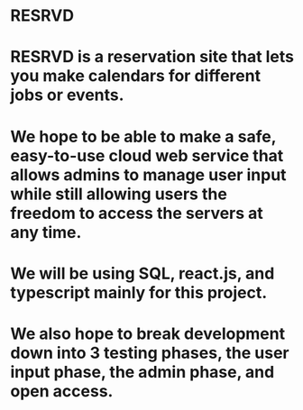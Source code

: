 # RESRVD




# RESRVD is a reservation site that lets you make calendars for different jobs or events.
# We hope to be able to make a safe, easy-to-use cloud web service that allows admins to manage user input while still allowing users the freedom to access the servers at any time.
# We will be using SQL, react.js, and typescript mainly for this project.
# We also hope to break development down into 3 testing phases, the user input phase, the admin phase, and open access.
